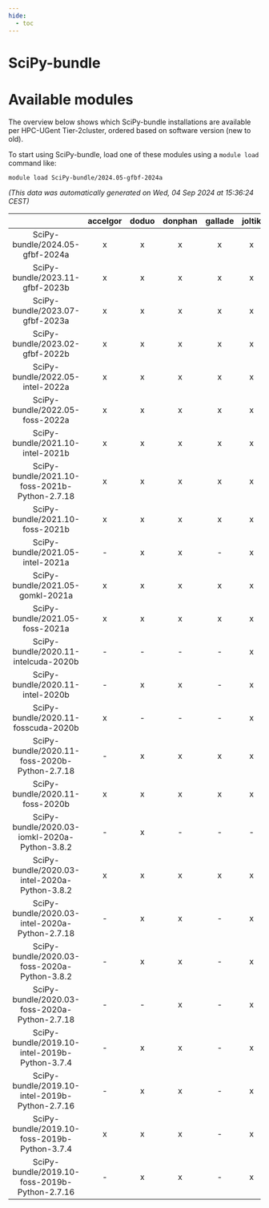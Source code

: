 ```yaml
---
hide:
  - toc
---
```


SciPy-bundle
============

# Available modules


The overview below shows which SciPy-bundle installations are available per HPC-UGent Tier-2cluster, ordered based on software version (new to old).

To start using SciPy-bundle, load one of these modules using a `module load` command like:

```shell
module load SciPy-bundle/2024.05-gfbf-2024a
```

*(This data was automatically generated on Wed, 04 Sep 2024 at 15:36:24 CEST)*  

| |accelgor|doduo|donphan|gallade|joltik|shinx|skitty|
| :---: | :---: | :---: | :---: | :---: | :---: | :---: | :---: |
|SciPy-bundle/2024.05-gfbf-2024a|x|x|x|x|x|x|x|
|SciPy-bundle/2023.11-gfbf-2023b|x|x|x|x|x|x|x|
|SciPy-bundle/2023.07-gfbf-2023a|x|x|x|x|x|x|x|
|SciPy-bundle/2023.02-gfbf-2022b|x|x|x|x|x|-|x|
|SciPy-bundle/2022.05-intel-2022a|x|x|x|x|x|-|x|
|SciPy-bundle/2022.05-foss-2022a|x|x|x|x|x|x|x|
|SciPy-bundle/2021.10-intel-2021b|x|x|x|x|x|-|x|
|SciPy-bundle/2021.10-foss-2021b-Python-2.7.18|x|x|x|x|x|-|x|
|SciPy-bundle/2021.10-foss-2021b|x|x|x|x|x|-|x|
|SciPy-bundle/2021.05-intel-2021a|-|x|x|-|x|-|x|
|SciPy-bundle/2021.05-gomkl-2021a|x|x|x|x|x|-|x|
|SciPy-bundle/2021.05-foss-2021a|x|x|x|x|x|-|x|
|SciPy-bundle/2020.11-intelcuda-2020b|-|-|-|-|x|-|-|
|SciPy-bundle/2020.11-intel-2020b|-|x|x|-|x|-|x|
|SciPy-bundle/2020.11-fosscuda-2020b|x|-|-|-|x|-|-|
|SciPy-bundle/2020.11-foss-2020b-Python-2.7.18|-|x|x|x|x|-|x|
|SciPy-bundle/2020.11-foss-2020b|x|x|x|x|x|-|x|
|SciPy-bundle/2020.03-iomkl-2020a-Python-3.8.2|-|x|-|-|-|-|-|
|SciPy-bundle/2020.03-intel-2020a-Python-3.8.2|x|x|x|x|x|-|x|
|SciPy-bundle/2020.03-intel-2020a-Python-2.7.18|-|x|x|-|x|-|x|
|SciPy-bundle/2020.03-foss-2020a-Python-3.8.2|-|x|x|-|x|-|x|
|SciPy-bundle/2020.03-foss-2020a-Python-2.7.18|-|-|x|-|x|-|x|
|SciPy-bundle/2019.10-intel-2019b-Python-3.7.4|-|x|x|-|x|-|x|
|SciPy-bundle/2019.10-intel-2019b-Python-2.7.16|-|x|x|-|x|-|x|
|SciPy-bundle/2019.10-foss-2019b-Python-3.7.4|x|x|x|-|x|-|x|
|SciPy-bundle/2019.10-foss-2019b-Python-2.7.16|-|x|x|-|x|-|x|
